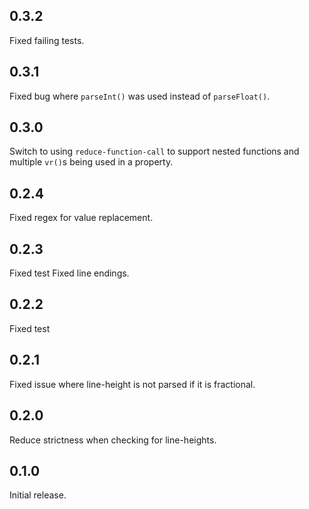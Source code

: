0.3.2
-----------
Fixed failing tests.

0.3.1
-----------
Fixed bug where `parseInt()` was used instead of `parseFloat()`.

0.3.0
-----------
Switch to using `reduce-function-call` to support nested functions and multiple `vr()`s being
used in a property.

0.2.4
-----------
Fixed regex for value replacement.

0.2.3
-----------
Fixed test
Fixed line endings.

0.2.2
-----------
Fixed test

0.2.1
-----------
Fixed issue where line-height is not parsed if it is fractional.

0.2.0
-----------
Reduce strictness when checking for line-heights.

0.1.0
------------
Initial release.